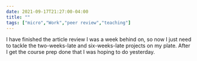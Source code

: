 ```yaml
---
date: 2021-09-17T21:27:00-04:00
title: ""
tags: ["micro","Work","peer review","teaching"]
---
```

I have finished the article review I was a week behind on, so now I just need to tackle the two-weeks-late and six-weeks-late projects on my plate. After I get the course prep done that I was hoping to do yesterday.
